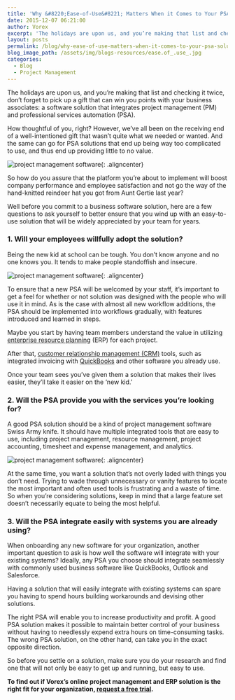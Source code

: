 ```yaml
---
title: 'Why &#8220;Ease-of-Use&#8221; Matters When it Comes to Your PSA Solution'
date: 2015-12-07 06:21:00
author: Vorex
excerpt: 'The holidays are upon us, and you’re making that list and checking it twice, don’t forget to pick up a gift that can win you points with your business associates: a software solution that integrates project management (PM) and professional services automation (PSA).'
layout: posts
permalink: /blog/why-ease-of-use-matters-when-it-comes-to-your-psa-solution/
blog_image_path: /assets/img/blogs-resources/ease.of_.use_.jpg
categories:
  - Blog
  - Project Management
---
```



The holidays are upon us, and you’re making that list and checking it twice, don’t forget to pick up a gift that can win you points with your business associates: a software solution that integrates project management (PM) and professional services automation (PSA).<!--more-->

How thoughtful of you, right? However, we’ve all been on the receiving end of a well-intentioned gift that wasn’t quite what we needed or wanted. And the same can go for PSA solutions that end up being way too complicated to use, and thus end up providing little to no value.

![project management software](https://media.giphy.com/media/UxaJ6F1IOV1GU/giphy.gif){: .aligncenter}

So how do you assure that the platform you’re about to implement will boost company performance and employee satisfaction and not go the way of the hand-knitted reindeer hat you got from Aunt Gertie last year?

Well before you commit to a business software solution, here are a few questions to ask yourself to better ensure that you wind up with an easy-to-use solution that will be widely appreciated by your team for years.

### 1. Will your employees willfully adopt the solution?

Being the new kid at school can be tough. You don’t know anyone and no one knows you. It tends to make people standoffish and insecure.

![project management software](https://media.giphy.com/media/nzQBQJVpCkaD6/giphy.gif){: .aligncenter}

To ensure that a new PSA will be welcomed by your staff, it’s important to get a feel for whether or not solution was designed with the people who will use it in mind. As is the case with almost all new workflow additions, the PSA should be implemented into workflows gradually, with features introduced and learned in steps.

Maybe you start by having team members understand the value in utilizing [enterprise resource planning](http://www.vorex.com/characteristics-of-a-modern-erp/) (ERP) for each project.

After that, [customer relationship management (CRM)](http://www.vorex.com/product/customer-relationship-management/) tools, such as integrated invoicing with [QuickBooks](http://search2.quickbooks.com/t/bn/a/get-quickbooks?cid=ppc_g_Exact_QBDT_US_B_QuickBooks_Exact_Tier1_G_S_quickbooks_txt&amp;cvosrc=ppc.google.quickbooks&amp;matchtype=e&amp;adposition=1t1&amp;creative=73750516688&amp;content=&amp;cvo_search=1&amp;mobile=&amp;X1ID=~uk~&amp;gclid=CPSdge7zlskCFYM6aQodFqIAPw&amp;ef_id=VkrTPQAAATUcA1Rz:20151117071157:s) and other software you already use.

Once your team sees you’ve given them a solution that makes their lives easier, they’ll take it easier on the ‘new kid.’

### 2. Will the PSA provide you with the services you’re looking for?

A good PSA solution should be a kind of project management software Swiss Army knife. It should have multiple integrated tools that are easy to use, including project management, resource management, project accounting, timesheet and expense management, and analytics.

![project management software](https://media4.giphy.com/media/Yltqrfwi0fb4k/200.gif){: .aligncenter}

At the same time, you want a solution that’s not overly laded with things you don’t need. Trying to wade through unnecessary or vanity features to locate the most important and often used tools is frustrating and a waste of time. So when you’re considering solutions, keep in mind that a large feature set doesn’t necessarily equate to being the most helpful.

### 3. Will the PSA integrate easily with systems you are already using?

When onboarding any new software for your organization, another important question to ask is how well the software will integrate with your existing systems? Ideally, any PSA you choose should integrate seamlessly with commonly used business software like QuickBooks, Outlook and Salesforce.

Having a solution that will easily integrate with existing systems can spare you having to spend hours building workarounds and devising other solutions.

The right PSA will enable you to increase productivity and profit. A good PSA solution makes it possible to maintain better control of your business without having to needlessly expend extra hours on time-consuming tasks. The wrong PSA solution, on the other hand, can take you in the exact opposite direction.

So before you settle on a solution, make sure you do your research and find one that will not only be easy to get up and running, but easy to use.

**To find out if Vorex’s online project management and ERP solution is the right fit for your organization, [request a free trial](http://www.vorex.com/free-trial/).**